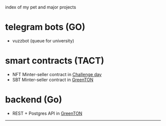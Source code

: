 index of my pet and major projects

# telegram bots (GO)

- vuzzbot (queue for university)

# smart contracts (TACT)

- NFT Minter-seller contract in [Challenge day](https://github.com/Challenge-day)
- SBT Minter-seller contract in [GreenTON](https://github.com/GreenTON-global)

# backend (Go)

- REST + Postgres API in [GreenTON](https://github.com/GreenTON-global)


--- 





